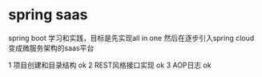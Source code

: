 # spring saas
spring boot 学习和实践，目标是先实现all in one 然后在逐步引入spring cloud变成微服务架构的saas平台

1 项目创建和目录结构 ok
2 REST风格接口实现 ok
3 AOP日志 ok
